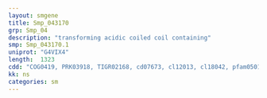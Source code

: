 ```yaml
---
layout: smgene
title: Smp_043170
grp: Smp_04
description: "transforming acidic coiled coil containing"
smp: Smp_043170.1
uniprot: "G4VIX4"
length:  1323
cdd: "COG0419, PRK03918, TIGR02168, cd07673, cl12013, cl18042, pfam05010, pfam09744"
kk: ns
categories: sm
---
```


